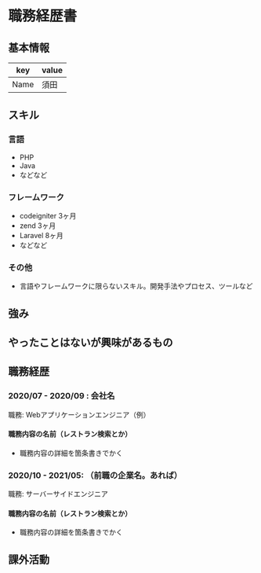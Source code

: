 # 職務経歴書

## 基本情報

|key|value|
|---|-----|
|Name|須田|

## スキル
### 言語
- PHP
- Java
- などなど

### フレームワーク

- codeigniter 3ヶ月
- zend  3ヶ月
- Laravel 8ヶ月
- などなど

### その他

- 言語やフレームワークに限らないスキル。開発手法やプロセス、ツールなど


## 強み

## やったことはないが興味があるもの

## 職務経歴

### 2020/07 - 2020/09 : 会社名

職務: Webアプリケーションエンジニア（例）

#### 職務内容の名前（レストラン検索とか）

- 職務内容の詳細を箇条書きでかく

### 2020/10 - 2021/05: （前職の企業名。あれば）

職務: サーバーサイドエンジニア

#### 職務内容の名前（レストラン検索とか）

- 職務内容の詳細を箇条書きでかく

## 課外活動
